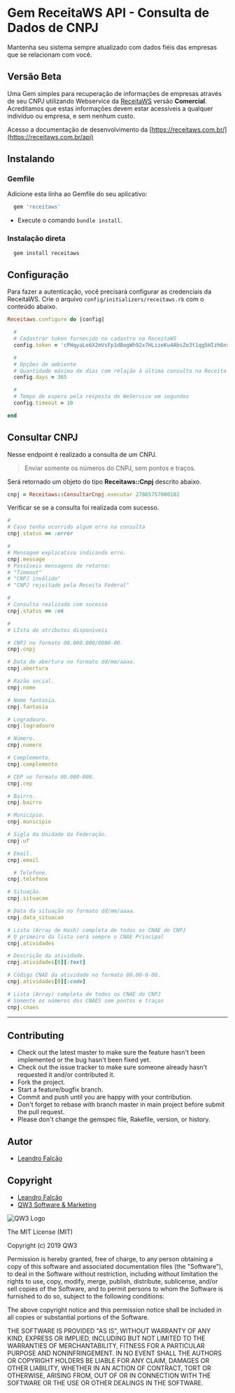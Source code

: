 # Gem ReceitaWS API - Consulta de Dados de CNPJ

Mantenha seu sistema sempre atualizado com dados fiéis das empresas que se relacionam com você.

## Versão Beta

Uma Gem simples para recuperação de informações de empresas através de seu CNPJ utilizando Webservice da [ReceitaWS](https://receitaws.com.br/) versão **Comercial**. Acreditamos que estas informações devem estar acessíveis a qualquer indivíduo ou empresa, e sem nenhum custo.

Acesso a documentação de desenvolvimento da [https://receitaws.com.br/](https://receitaws.com.br/api)

## Instalando

### Gemfile

Adicione esta linha ao Gemfile do seu aplicativo:

```ruby
  gem 'receitaws'
```

 - Execute o comando `bundle install`.

### Instalação direta

```ruby
  gem install receitaws
```

## Configuração

Para fazer a autenticação, você precisará configurar as credenciais da ReceitaWS. Crie o arquivo `config/initializers/receitaws.rb` com o conteúdo abaixo.

```ruby
Receitaws.configure do |config|

  #
  # Cadastrar token fornecido no cadastro na ReceitaWS
  config.token = 'cPHqyaLe6X2mVsFp1dBogWh92x7HLizeKu4AbsZo3t1qg5HIzh8ns6fwjFcBkc2b'

  #
  # Opções de ambiente
  # Quantidade máxima de dias com relação à última consulta na Receita Federal deste CNPJ
  config.days = 365

  #
  # Tempo de espera pela resposta do WeService em segundos
  config.timeout = 10

end
```

## Consultar CNPJ

Nesse endpoint é realizado a consulta de um CNPJ.

> Enviar somente os números do CNPJ, sem pontos e traços.

Será retornado um objeto do tipo **Receitaws::Cnpj** descrito abaixo.


```ruby
cnpj = Receitaws::ConsultarCnpj.executar 27865757000102
```

Verificar se se a consulta foi realizada com sucesso.

```ruby
#
# Caso tenha ocorrido algum erro na consulta
cnpj.status == :error

#
# Mensagem explicativa indicando erro.
cnpj.message
# Possíveis mensagens de retorno:
# "Timeout"
# "CNPJ inválido"
# "CNPJ rejeitado pela Receita Federal"

#
# Consulta realizada com sucesso
cnpj.status == :ok

#
# LIsta de atributos disponíveis

# CNPJ no formato 00.000.000/0000-00.
cnpj.cnpj

# Data de abertura no formato dd/mm/aaaa.
cnpj.abertura

# Razão social.
cnpj.nome

# Nome fantasia.
cnpj.fantasia

# Logradouro.
cnpj.logradouro

# Número.
cnpj.numero

# Complemento.
cnpj.complemento

# CEP no formato 00.000-000.
cnpj.cep

# Bairro.
cnpj.bairro

# Município.
cnpj.municipio

# Sigla da Unidade da Federação.
cnpj.uf

# Email.
cnpj.email

  # Telefone.
cnpj.telefone

# Situação.
cnpj.situacao

# Data da situação no formato dd/mm/aaaa.
cnpj.data_situacao

# Lista (Array de Hash) completa de todos os CNAE do CNPJ
# O primeiro da lista será sempre o CNAE Principal
cnpj.atividades

# Descrição da atividade.
cnpj.atividades[0][:text]

# Código CNAE da atividade no formato 00.00-0-00.
cnpj.atividades[0][:code]

# Lista (Array) completa de todos os CNAE do CNPJ
# Somente os números dos CNAES sem pontos e traços
cnpj.cnaes

```

---


## Contributing

- Check out the latest master to make sure the feature hasn't been implemented or the bug hasn't been fixed yet.
- Check out the issue tracker to make sure someone already hasn't requested it and/or contributed it.
- Fork the project.
- Start a feature/bugfix branch.
- Commit and push until you are happy with your contribution.
- Don't forget to rebase with branch master in main project before submit the pull request.
- Please don't change the gemspec file, Rakefile, version, or history.

## Autor
- [Leandro Falcão](https://github.com/lsfalcao)

## Copyright

- [Leandro Falcão](https://github.com/lsfalcao)
- [QW3 Software & Marketing](https://qw3.com.br)

![QW3 Logo](http://qw3.com.br/qw3_logo.png)

The MIT License (MIT)

Copyright (c) 2019 QW3

Permission is hereby granted, free of charge, to any person obtaining a copy
of this software and associated documentation files (the "Software"), to deal
in the Software without restriction, including without limitation the rights
to use, copy, modify, merge, publish, distribute, sublicense, and/or sell
copies of the Software, and to permit persons to whom the Software is
furnished to do so, subject to the following conditions:

The above copyright notice and this permission notice shall be included in all
copies or substantial portions of the Software.

THE SOFTWARE IS PROVIDED "AS IS", WITHOUT WARRANTY OF ANY KIND, EXPRESS OR
IMPLIED, INCLUDING BUT NOT LIMITED TO THE WARRANTIES OF MERCHANTABILITY,
FITNESS FOR A PARTICULAR PURPOSE AND NONINFRINGEMENT. IN NO EVENT SHALL THE
AUTHORS OR COPYRIGHT HOLDERS BE LIABLE FOR ANY CLAIM, DAMAGES OR OTHER
LIABILITY, WHETHER IN AN ACTION OF CONTRACT, TORT OR OTHERWISE, ARISING FROM,
OUT OF OR IN CONNECTION WITH THE SOFTWARE OR THE USE OR OTHER DEALINGS IN THE
SOFTWARE.
